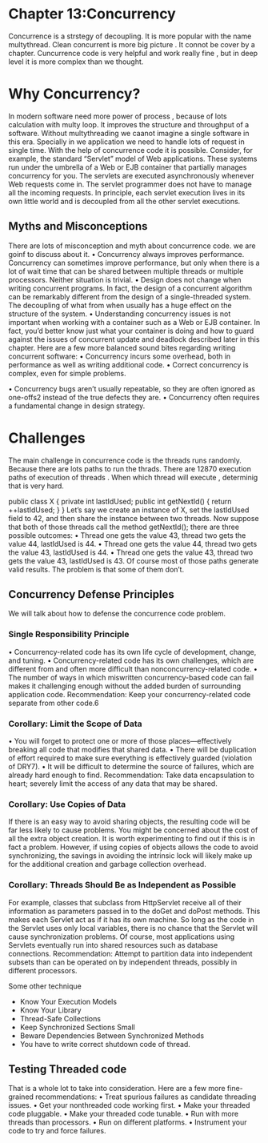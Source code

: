 # Chapter 13:Concurrency
Concurrence is a strstegy of decoupling. It is more popular with the name multythread.
Clean concurrent is more big picture . It connot be cover by a chapter. Cuncurrence code is very helpful and work really fine , but in deep level it is more complex than  we thought.

# Why Concurrency?
In modern software need more power of process  , because of lots calculation with multy loop. It improves the structure and throughput of a software. Without multythreading we caanot imagine a single software in this era. Specially in we application we need to handle lots of request in single time. With the help of concurrence code it is possible.
Consider, for example, the standard “Servlet” model of Web applications. These systems
run under the umbrella of a Web or EJB container that partially manages concurrency
for you. The servlets are executed asynchronously whenever Web requests come in.
The servlet programmer does not have to manage all the incoming requests. In principle,
each servlet execution lives in its own little world and is decoupled from all the other servlet
executions.

## Myths and Misconceptions
There are lots of misconception and myth about concurrence code. we are goinf to discuss about it.
• Concurrency always improves performance.
Concurrency can sometimes improve performance, but only when there is a lot of wait
time that can be shared between multiple threads or multiple processors. Neither situation
is trivial.
• Design does not change when writing concurrent programs.
In fact, the design of a concurrent algorithm can be remarkably different from the
design of a single-threaded system. The decoupling of what from when usually has a
huge effect on the structure of the system.
• Understanding concurrency issues is not important when working with a container
such as a Web or EJB container.
In fact, you’d better know just what your container is doing and how to guard against
the issues of concurrent update and deadlock described later in this chapter.
Here are a few more balanced sound bites regarding writing concurrent software:
• Concurrency incurs some overhead, both in performance as well as writing additional
code.
• Correct concurrency is complex, even for simple problems.

• Concurrency bugs aren’t usually repeatable, so they are often ignored as one-offs2
instead of the true defects they are.
• Concurrency often requires a fundamental change in design strategy.

# Challenges

The main challenge in concurrence code is the threads runs randomly. Because there are lots paths to run the thrads. There are 12870 execution paths of execution of threads . When which thread will execute , determinig that is very hard. 

public class X {
private int lastIdUsed;
public int getNextId() {
return ++lastIdUsed;
}
}
Let’s say we create an instance of X, set the lastIdUsed field to 42, and then share the
instance between two threads. Now suppose that both of those threads call the method
getNextId(); there are three possible outcomes:
• Thread one gets the value 43, thread two gets the value 44, lastIdUsed is 44.
• Thread one gets the value 44, thread two gets the value 43, lastIdUsed is 44.
• Thread one gets the value 43, thread two gets the value 43, lastIdUsed is 43.
Of course most of those paths generate valid results. The
problem is that some of them don’t.

## Concurrency Defense Principles
We will talk about how to defense the concurrence code problem.
### Single Responsibility Principle
• Concurrency-related code has its own life cycle of development, change, and tuning.
• Concurrency-related code has its own challenges, which are different from and often
more difficult than nonconcurrency-related code.
• The number of ways in which miswritten concurrency-based code can fail makes it
challenging enough without the added burden of surrounding application code.
Recommendation: Keep your concurrency-related code separate from other code.6

### Corollary: Limit the Scope of Data
• You will forget to protect one or more of those places—effectively breaking all code
that modifies that shared data.
• There will be duplication of effort required to make sure everything is effectively
guarded (violation of DRY7).
• It will be difficult to determine the source of failures, which are already hard enough
to find.
Recommendation: Take data encapsulation to heart; severely limit the access of any
data that may be shared.

### Corollary: Use Copies of Data
If there is an easy way to avoid sharing objects, the resulting code will be far less likely
to cause problems. You might be concerned about the cost of all the extra object creation. It is
worth experimenting to find out if this is in fact a problem. However, if using copies of
objects allows the code to avoid synchronizing, the savings in avoiding the intrinsic lock will
likely make up for the additional creation and garbage collection overhead.
### Corollary: Threads Should Be as Independent as Possible
For example, classes that subclass from HttpServlet receive all of their information
as parameters passed in to the doGet and doPost methods. This makes each Servlet act
as if it has its own machine. So long as the code in the Servlet uses only local variables,
there is no chance that the Servlet will cause synchronization problems. Of course,
most applications using Servlets eventually run into shared resources such as database
connections.
Recommendation: Attempt to partition data into independent subsets than can be
operated on by independent threads, possibly in different processors.

Some other technique

* Know Your Execution Models
* Know Your Library
* Thread-Safe Collections
* Keep Synchronized Sections Small
* Beware Dependencies Between Synchronized Methods
* You have to write correct shutdown code of thread.

## Testing Threaded code
That is a whole lot to take into consideration. Here are a few more fine-grained
recommendations:
• Treat spurious failures as candidate threading issues.
• Get your nonthreaded code working first.
• Make your threaded code pluggable.
• Make your threaded code tunable.
• Run with more threads than processors.
• Run on different platforms.
• Instrument your code to try and force failures.



